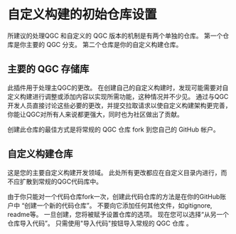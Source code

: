 # 自定义构建的初始仓库设置

所建议的处理QGC 和自定义的 QGC 版本的机制是有两个单独的仓库。 第一个仓库是你主要的 QGC 分支。 第二个仓库是你的自定义构建仓库。

## 主要的 QGC 存储库

此插件用于处理主QGC的更改。 在创建自己的自定义构建时，发现可能需要对自定义构建进行调整或添加内容以实现所需功能，这种情况并不少见。 通过与QGC开发人员直接讨论这些必要的更改，并提交拉取请求以使自定义构建架构更完善，你能让QGC对所有人来说都更强大，同时也为社区做出了贡献。

创建此仓库的最佳方式是将常规的 QGC 仓库 fork 到您自己的 GitHub 帐户。

## 自定义构建仓库

这是您的主要自定义构建开发领域。 此处所有更改都应在自定义目录内进行，而不应扩散到常规的QGC代码库中。

由于你只能对一个代码仓库fork一次，创建此代码仓库的方法是在你的GitHub账户中 “创建一个新的代码仓库”。 不要向它添加任何其他文件，如gitignore, readme等。 一旦创建，您将被赋予设置仓库的选项。 现在您可以选择“从另一个仓库导入代码”。 只需使用"导入代码"按钮导入常规的 QGC 仓库 。
